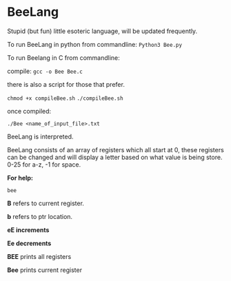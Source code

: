 # BeeLang
Stupid (but fun) little esoteric language, will be updated frequently.

To run BeeLang in python from commandline:
``` Python3 Bee.py ```

To run Beelang in C from commandline:

compile:
```gcc -o Bee Bee.c```

there is also a script for those that prefer. 

```chmod +x compileBee.sh```
```./compileBee.sh```

once compiled: 

```./Bee <name_of_input_file>.txt```

BeeLang is interpreted.

BeeLang consists of an array of registers which all start at 0, these registers can be changed and will display a letter based on what value is being store. 0-25 for a-z, -1 for space.

**For help:**

```bee```

**B** refers to current register. 

**b** refers to ptr location. 

**eE increments** 

**Ee decrements** 

**BEE** prints all registers 

**Bee** prints current register
